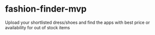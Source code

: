 # fashion-finder-mvp
Upload your shortlisted dress/shoes and find the apps with best price or availability for out of stock items
